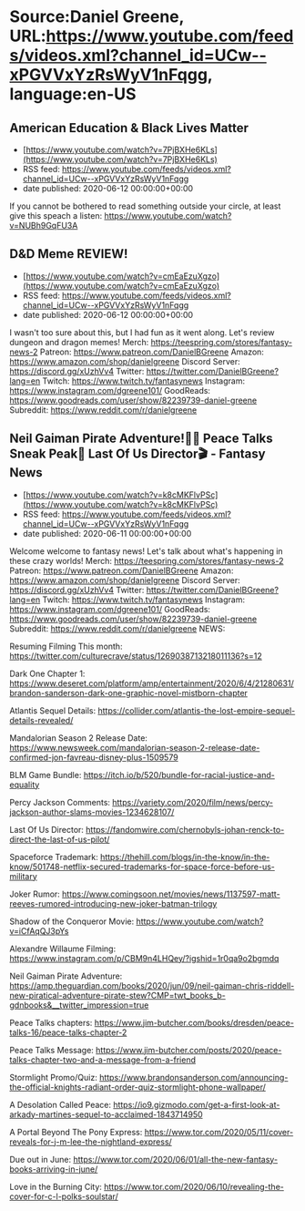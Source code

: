# Source:Daniel Greene, URL:https://www.youtube.com/feeds/videos.xml?channel_id=UCw--xPGVVxYzRsWyV1nFqgg, language:en-US

## American Education & Black Lives Matter
 - [https://www.youtube.com/watch?v=7PjBXHe6KLs](https://www.youtube.com/watch?v=7PjBXHe6KLs)
 - RSS feed: https://www.youtube.com/feeds/videos.xml?channel_id=UCw--xPGVVxYzRsWyV1nFqgg
 - date published: 2020-06-12 00:00:00+00:00

If you cannot be bothered to read something outside your circle, at least give this speach a listen: https://www.youtube.com/watch?v=NUBh9GqFU3A

## D&D Meme REVIEW!
 - [https://www.youtube.com/watch?v=cmEaEzuXgzo](https://www.youtube.com/watch?v=cmEaEzuXgzo)
 - RSS feed: https://www.youtube.com/feeds/videos.xml?channel_id=UCw--xPGVVxYzRsWyV1nFqgg
 - date published: 2020-06-12 00:00:00+00:00

I wasn't too sure about this, but I had fun as it went along. Let's review dungeon and dragon memes! 
Merch: https://teespring.com/stores/fantasy-news-2
Patreon: https://www.patreon.com/DanielBGreene
Amazon: https://www.amazon.com/shop/danielgreene
Discord Server: https://discord.gg/xUzhVv4
Twitter: https://twitter.com/DanielBGreene?lang=en
Twitch: https://www.twitch.tv/fantasynews
Instagram: https://www.instagram.com/dgreene101/
GoodReads: https://www.goodreads.com/user/show/82239739-daniel-greene
Subreddit: https://www.reddit.com/r/danielgreene

## Neil Gaiman Pirate Adventure!🏴‍☠️ Peace Talks Sneak Peak👀 Last Of Us Director🎬 - Fantasy News
 - [https://www.youtube.com/watch?v=k8cMKFlvPSc](https://www.youtube.com/watch?v=k8cMKFlvPSc)
 - RSS feed: https://www.youtube.com/feeds/videos.xml?channel_id=UCw--xPGVVxYzRsWyV1nFqgg
 - date published: 2020-06-11 00:00:00+00:00

Welcome welcome to fantasy news! Let's talk about what's happening in these crazy worlds! Merch: https://teespring.com/stores/fantasy-news-2
Patreon: https://www.patreon.com/DanielBGreene
Amazon: https://www.amazon.com/shop/danielgreene
Discord Server: https://discord.gg/xUzhVv4
Twitter: https://twitter.com/DanielBGreene?lang=en
Twitch: https://www.twitch.tv/fantasynews
Instagram: https://www.instagram.com/dgreene101/
GoodReads: https://www.goodreads.com/user/show/82239739-daniel-greene
Subreddit: https://www.reddit.com/r/danielgreene
NEWS: 

Resuming Filming This month: https://twitter.com/culturecrave/status/1269038713218011136?s=12

Dark One Chapter 1: https://www.deseret.com/platform/amp/entertainment/2020/6/4/21280631/brandon-sanderson-dark-one-graphic-novel-mistborn-chapter

Atlantis Sequel Details: https://collider.com/atlantis-the-lost-empire-sequel-details-revealed/

Mandalorian Season 2 Release Date: https://www.newsweek.com/mandalorian-season-2-release-date-confirmed-jon-favreau-disney-plus-1509579

BLM Game Bundle: https://itch.io/b/520/bundle-for-racial-justice-and-equality

Percy Jackson Comments: https://variety.com/2020/film/news/percy-jackson-author-slams-movies-1234628107/

Last Of Us Director: https://fandomwire.com/chernobyls-johan-renck-to-direct-the-last-of-us-pilot/

Spaceforce Trademark: https://thehill.com/blogs/in-the-know/in-the-know/501748-netflix-secured-trademarks-for-space-force-before-us-military

Joker Rumor: https://www.comingsoon.net/movies/news/1137597-matt-reeves-rumored-introducing-new-joker-batman-trilogy

Shadow of the Conqueror Movie: https://www.youtube.com/watch?v=iCfAqQJ3pYs

Alexandre Willaume Filming: https://www.instagram.com/p/CBM9n4LHQey/?igshid=1r0qa9o2bgmdq

Neil Gaiman Pirate Adventure: https://amp.theguardian.com/books/2020/jun/09/neil-gaiman-chris-riddell-new-piratical-adventure-pirate-stew?CMP=twt_books_b-gdnbooks&__twitter_impression=true

Peace Talks chapters: https://www.jim-butcher.com/books/dresden/peace-talks-16/peace-talks-chapter-2

Peace Talks Message: https://www.jim-butcher.com/posts/2020/peace-talks-chapter-two-and-a-message-from-a-friend

Stormlight Promo/Quiz: https://www.brandonsanderson.com/announcing-the-official-knights-radiant-order-quiz-stormlight-phone-wallpaper/

A Desolation Called Peace: https://io9.gizmodo.com/get-a-first-look-at-arkady-martines-sequel-to-acclaimed-1843714950

A Portal Beyond The Pony Express: https://www.tor.com/2020/05/11/cover-reveals-for-j-m-lee-the-nightland-express/

Due out in June: https://www.tor.com/2020/06/01/all-the-new-fantasy-books-arriving-in-june/

Love in the Burning City: https://www.tor.com/2020/06/10/revealing-the-cover-for-c-l-polks-soulstar/


